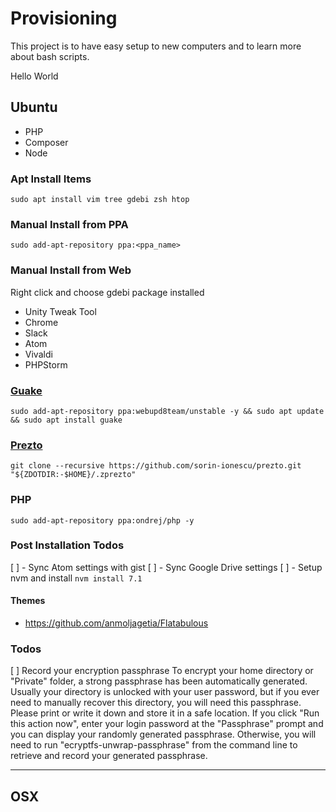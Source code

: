 # Provisioning
This project is to have easy setup to new computers and to learn more about bash scripts.

Hello World
## Ubuntu

* PHP
* Composer
* Node

### Apt Install Items

`sudo apt install vim tree gdebi zsh htop`

### Manual Install from PPA
`sudo add-apt-repository ppa:<ppa_name>`

### Manual Install from Web

Right click and choose gdebi package installed

* Unity Tweak Tool
* Chrome
* Slack
* Atom
* Vivaldi
* PHPStorm

### [Guake](https://github.com/Guake/guake#installation)

`sudo add-apt-repository ppa:webupd8team/unstable -y && sudo apt update && sudo apt install guake`


### [Prezto](https://github.com/sorin-ionescu/prezto#installation)

`git clone --recursive https://github.com/sorin-ionescu/prezto.git "${ZDOTDIR:-$HOME}/.zprezto"`


### PHP

`sudo add-apt-repository ppa:ondrej/php -y`


### Post Installation Todos

[ ] - Sync Atom settings with gist
[ ] - Sync Google Drive settings
[ ] - Setup nvm and install `nvm install 7.1`

#### Themes
* https://github.com/anmoljagetia/Flatabulous

### Todos

[ ] Record your encryption passphrase
To encrypt your home directory or "Private" folder, a strong passphrase has been automatically generated. Usually your directory is unlocked with your user password, but if you ever need to manually recover this directory, you will need this passphrase. Please print or write it down and store it in a safe location. If you click "Run this action now", enter your login password at the "Passphrase" prompt and you can display your randomly generated passphrase. Otherwise, you will need to run "ecryptfs-unwrap-passphrase" from the command line to retrieve and record your generated passphrase.

---

## OSX
